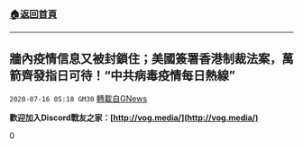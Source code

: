 ###  [:house:返回首頁](https://github.com/ourhimalayas/txt)
---

## 牆內疫情信息又被封鎖住；美國簽署香港制裁法案，萬箭齊發指日可待！“中共病毒疫情每日熱線”
`2020-07-16 05:18 GM30` [轉載自GNews](https://gnews.org/zh-hant/266549/)

**歡迎加入Discord戰友之家：[http://vog.media/](http://vog.media/)**

0
